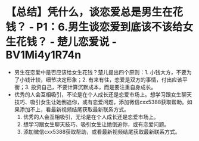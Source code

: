 # 【总结】凭什么，谈恋爱总是男生在花钱？ - P1：6.男生谈恋爱到底该不该给女生花钱？ - 楚儿恋爱说 - BV1Mi4y1R74n

-   男生在恋爱中是否应该给女生花钱？楚儿提出四个原则：1. 小钱大方，不要为了小钱计较，细节决定形象；2. 有来有往，恋爱是双方的事情，付出应该平衡；3. 投资自己，不要计算沉默成本，而是要注重自身成长。
-   优秀的人会互相吸引，不论是在个人成长还是恋爱市场上。想学习跟女生聊天技巧、吸引女生让她倒追你，或有恋爱问题，添加微信cxx5388获取帮助。如果添加不上，看最新视频结尾获取最新联系方式。 
    1.  优秀的人会互相吸引，无论是在个人成长还是恋爱市场上。
    2.  想学习跟女生聊天技巧、吸引女生让她倒追你，或有恋爱问题。
    3.  添加微信cxx5388获取帮助，或看最新视频结尾获取最新联系方式。